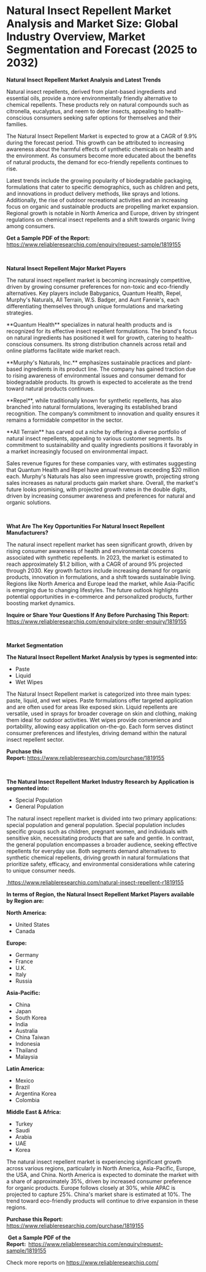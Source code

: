 <p><h1>Natural Insect Repellent Market Analysis and Market Size: Global Industry Overview, Market Segmentation and Forecast (2025 to 2032)</h1></p><p><strong>Natural Insect Repellent Market Analysis and Latest Trends</strong></p>
<p><p>Natural insect repellents, derived from plant-based ingredients and essential oils, provide a more environmentally friendly alternative to chemical repellents. These products rely on natural compounds such as citronella, eucalyptus, and neem to deter insects, appealing to health-conscious consumers seeking safer options for themselves and their families. </p><p>The Natural Insect Repellent Market is expected to grow at a CAGR of 9.9% during the forecast period. This growth can be attributed to increasing awareness about the harmful effects of synthetic chemicals on health and the environment. As consumers become more educated about the benefits of natural products, the demand for eco-friendly repellents continues to rise. </p><p>Latest trends include the growing popularity of biodegradable packaging, formulations that cater to specific demographics, such as children and pets, and innovations in product delivery methods, like sprays and lotions. Additionally, the rise of outdoor recreational activities and an increasing focus on organic and sustainable products are propelling market expansion. Regional growth is notable in North America and Europe, driven by stringent regulations on chemical insect repellents and a shift towards organic living among consumers.</p></p>
<p><strong>Get a Sample PDF of the Report:&nbsp;</strong> <a href="https://www.reliableresearchiq.com/enquiry/request-sample/1819155?utm_campaign=104&utm_medium=2&utm_source=Github&utm_content=ia&utm_term=07022025&utm_id=natural-insect-repellent">https://www.reliableresearchiq.com/enquiry/request-sample/1819155</a></p>
<p>&nbsp;</p>
<p><strong>Natural Insect Repellent Major Market Players</strong></p>
<p><p>The natural insect repellent market is becoming increasingly competitive, driven by growing consumer preferences for non-toxic and eco-friendly alternatives. Key players include Babyganics, Quantum Health, Repel, Murphy's Naturals, All Terrain, W.S. Badger, and Aunt Fannie's, each differentiating themselves through unique formulations and marketing strategies.</p><p>**Quantum Health** specializes in natural health products and is recognized for its effective insect repellent formulations. The brand's focus on natural ingredients has positioned it well for growth, catering to health-conscious consumers. Its strong distribution channels across retail and online platforms facilitate wide market reach.</p><p>**Murphy's Naturals, Inc.** emphasizes sustainable practices and plant-based ingredients in its product line. The company has gained traction due to rising awareness of environmental issues and consumer demand for biodegradable products. Its growth is expected to accelerate as the trend toward natural products continues.</p><p>**Repel**, while traditionally known for synthetic repellents, has also branched into natural formulations, leveraging its established brand recognition. The company’s commitment to innovation and quality ensures it remains a formidable competitor in the sector.</p><p>**All Terrain** has carved out a niche by offering a diverse portfolio of natural insect repellents, appealing to various customer segments. Its commitment to sustainability and quality ingredients positions it favorably in a market increasingly focused on environmental impact.</p><p>Sales revenue figures for these companies vary, with estimates suggesting that Quantum Health and Repel have annual revenues exceeding $20 million each. Murphy's Naturals has also seen impressive growth, projecting strong sales increases as natural products gain market share. Overall, the market's future looks promising, with projected growth rates in the double digits, driven by increasing consumer awareness and preferences for natural and organic solutions.</p></p>
<p>&nbsp;</p>
<p><strong>What Are The Key Opportunities For Natural Insect Repellent Manufacturers?</strong></p>
<p><p>The natural insect repellent market has seen significant growth, driven by rising consumer awareness of health and environmental concerns associated with synthetic repellents. In 2023, the market is estimated to reach approximately $1.2 billion, with a CAGR of around 9% projected through 2030. Key growth factors include increasing demand for organic products, innovation in formulations, and a shift towards sustainable living. Regions like North America and Europe lead the market, while Asia-Pacific is emerging due to changing lifestyles. The future outlook highlights potential opportunities in e-commerce and personalized products, further boosting market dynamics.</p></p>
<p><strong>Inquire or Share Your Questions If Any Before Purchasing This Report:</strong> <a href="https://www.reliableresearchiq.com/enquiry/pre-order-enquiry/1819155?utm_campaign=104&utm_medium=2&utm_source=Github&utm_content=ia&utm_term=07022025&utm_id=natural-insect-repellent">https://www.reliableresearchiq.com/enquiry/pre-order-enquiry/1819155</a></p>
<p>&nbsp;</p>
<p><strong>Market Segmentation</strong></p>
<p><strong>The Natural Insect Repellent Market Analysis by types is segmented into:</strong></p>
<p><ul><li>Paste</li><li>Liquid</li><li>Wet Wipes</li></ul></p>
<p><p>The Natural Insect Repellent market is categorized into three main types: paste, liquid, and wet wipes. Paste formulations offer targeted application and are often used for areas like exposed skin. Liquid repellents are versatile, used in sprays for broader coverage on skin and clothing, making them ideal for outdoor activities. Wet wipes provide convenience and portability, allowing easy application on-the-go. Each form serves distinct consumer preferences and lifestyles, driving demand within the natural insect repellent sector.</p></p>
<p><strong>Purchase this Report:&nbsp;</strong><a href="https://www.reliableresearchiq.com/purchase/1819155?utm_campaign=104&utm_medium=2&utm_source=Github&utm_content=ia&utm_term=07022025&utm_id=natural-insect-repellent">https://www.reliableresearchiq.com/purchase/1819155</a></p>
<p>&nbsp;</p>
<p><strong>The Natural Insect Repellent Market Industry Research by Application is segmented into:</strong></p>
<p><ul><li>Special Population</li><li>General Population</li></ul></p>
<p><p>The natural insect repellent market is divided into two primary applications: special population and general population. Special population includes specific groups such as children, pregnant women, and individuals with sensitive skin, necessitating products that are safe and gentle. In contrast, the general population encompasses a broader audience, seeking effective repellents for everyday use. Both segments demand alternatives to synthetic chemical repellents, driving growth in natural formulations that prioritize safety, efficacy, and environmental considerations while catering to unique consumer needs.</p></p>
<p><a href="https://www.reliableresearchiq.com/natural-insect-repellent-r1819155?utm_campaign=104&utm_medium=2&utm_source=Github&utm_content=ia&utm_term=07022025&utm_id=natural-insect-repellent">&nbsp;https://www.reliableresearchiq.com/natural-insect-repellent-r1819155</a></p>
<p><strong>In terms of Region, the Natural Insect Repellent Market Players available by Region are:</strong></p>
<p>
    <p> <strong> North America: </strong>
        <ul>
            <li>United States</li>
            <li>Canada</li>
        </ul>
        </p> 
    <p> <strong> Europe: </strong>
        <ul>
            <li>Germany</li>
            <li>France</li>
            <li>U.K.</li>
            <li>Italy</li>
            <li>Russia</li>
        </ul>
        </p> 
    <p> <strong> Asia-Pacific: </strong>
        <ul>
            <li>China</li>
            <li>Japan</li>
            <li>South Korea</li>
            <li>India</li>
            <li>Australia</li>
            <li>China Taiwan</li>
            <li>Indonesia</li>
            <li>Thailand</li>
            <li>Malaysia</li>
        </ul>
        </p> 
    <p> <strong> Latin America: </strong>
        <ul>
            <li>Mexico</li>
            <li>Brazil</li>
            <li>Argentina Korea</li>
            <li>Colombia</li>
        </ul>
        </p> 
    <p> <strong> Middle East & Africa: </strong>
        <ul>
            <li>Turkey</li>
            <li>Saudi</li>
            <li>Arabia</li>
            <li>UAE</li>
            <li>Korea</li>
        </ul>
    </p>
    </p>
<p><p>The natural insect repellent market is experiencing significant growth across various regions, particularly in North America, Asia-Pacific, Europe, the USA, and China. North America is expected to dominate the market with a share of approximately 35%, driven by increased consumer preference for organic products. Europe follows closely at 30%, while APAC is projected to capture 25%. China's market share is estimated at 10%. The trend toward eco-friendly products will continue to drive expansion in these regions.</p></p>
<p><strong>Purchase this Report: </strong><a href="https://www.reliableresearchiq.com/purchase/1819155?utm_campaign=104&utm_medium=2&utm_source=Github&utm_content=ia&utm_term=07022025&utm_id=natural-insect-repellent">https://www.reliableresearchiq.com/purchase/1819155</a></p>
<p>&nbsp;<strong>Get a Sample PDF of the Report:&nbsp;&nbsp;</strong><a href="https://www.reliableresearchiq.com/enquiry/request-sample/1819155?utm_campaign=104&utm_medium=2&utm_source=Github&utm_content=ia&utm_term=07022025&utm_id=natural-insect-repellent">https://www.reliableresearchiq.com/enquiry/request-sample/1819155</a></p>
<p><strong></strong></p>
<p>Check more reports on <a href="https://www.reliableresearchiq.com/?utm_campaign=104&utm_medium=2&utm_source=Github&utm_content=ia&utm_term=07022025&utm_id=natural-insect-repellent">https://www.reliableresearchiq.com/</a></p>